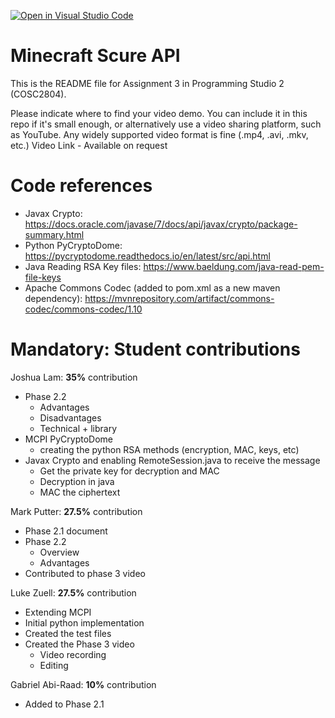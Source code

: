 [![Open in Visual Studio Code](https://classroom.github.com/assets/open-in-vscode-c66648af7eb3fe8bc4f294546bfd86ef473780cde1dea487d3c4ff354943c9ae.svg)](https://classroom.github.com/online_ide?assignment_repo_id=8860611&assignment_repo_type=AssignmentRepo)
# Minecraft Scure API
This is the README file for Assignment 3 in Programming Studio 2 (COSC2804).

Please indicate where to find your video demo. You can include it in this repo if it's small enough, or alternatively use a video sharing platform, such as YouTube. Any widely supported video format is fine (.mp4, .avi, .mkv, etc.)
Video Link - Available on request

# Code references #
- Javax Crypto: https://docs.oracle.com/javase/7/docs/api/javax/crypto/package-summary.html
- Python PyCryptoDome: https://pycryptodome.readthedocs.io/en/latest/src/api.html
- Java Reading RSA Key files: https://www.baeldung.com/java-read-pem-file-keys
- Apache Commons Codec (added to pom.xml as a new maven dependency): https://mvnrepository.com/artifact/commons-codec/commons-codec/1.10



# Mandatory: Student contributions #
Joshua Lam: **35%** contribution
- Phase 2.2
    - Advantages
    - Disadvantages
    - Technical + library
- MCPI PyCryptoDome
    - creating the python RSA methods (encryption, MAC, keys, etc)
- Javax Crypto and enabling RemoteSession.java to receive the message
    - Get the private key for decryption and MAC
    - Decryption in java
    - MAC the ciphertext

Mark Putter: **27.5%** contribution
- Phase 2.1 document
- Phase 2.2 
    - Overview
    - Advantages
- Contributed to phase 3 video


Luke Zuell: **27.5%** contribution
- Extending MCPI
- Initial python implementation
- Created the test files
- Created the Phase 3 video
    - Video recording
    - Editing


Gabriel Abi-Raad: **10%** contribution
- Added to Phase 2.1



